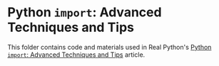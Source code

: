 # Python `import`: Advanced Techniques and Tips

This folder contains code and materials used in Real Python's [Python `import`: Advanced Techniques and Tips](https://realpython.com/python-import/) article.

